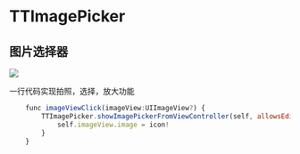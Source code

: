 # TTImagePicker
## 图片选择器
![](https://raw.githubusercontent.com/itanchao/TTImagePicker/master/TTImagePicker.gif)


一行代码实现拍照，选择，放大功能

```js
    func imageViewClick(imageView:UIImageView?) {
        TTImagePicker.showImagePickerFromViewController(self, allowsEditing: true, iconView: self.imageView) { (icon) in
            self.imageView.image = icon!
        }
    }
```



